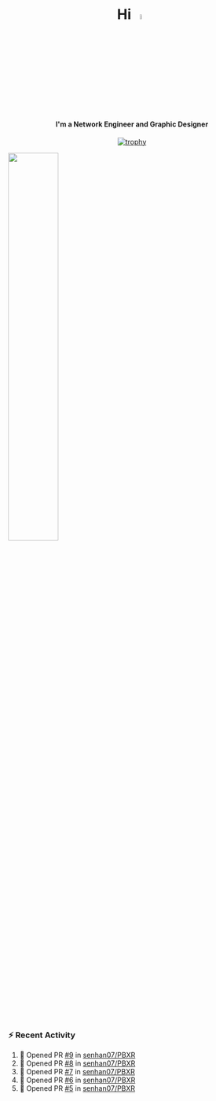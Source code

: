 <h1 align="center">Hi <img src="https://i.gifer.com/origin/e0/e08f73642d422d94483c0ca96f737ac2.webp" style="width: 5%;"></h1>
<h4 align="center">I'm a Network Engineer and Graphic Designer </h3>

<div align="center">
  
  [![trophy](https://github-profile-trophy.vercel.app/?username=senhan07&theme=gitdimmed&no-frame=true&no-bg=true&margin-w=15)](https://github.com/ryo-ma/github-profile-trophy)

</div>

<div align="left">
  <img src="https://github-readme-stats.vercel.app/api?username=senhan07&show_icons=true&show_icons=true&hide_border=true&show=reviews,prs_merged,prs_merged_percentage&custom_title=My%20Stats&theme=github_dark" width="45%">
</div>

<img src="https://user-images.githubusercontent.com/74038190/212284100-561aa473-3905-4a80-b561-0d28506553ee.gif" style="width: 9999px; height: 7px;">

### :zap: Recent Activity

<!--START_SECTION:activity-->
1. 💪 Opened PR [#9](undefined) in [senhan07/PBXR](https://github.com/senhan07/PBXR)
2. 💪 Opened PR [#8](undefined) in [senhan07/PBXR](https://github.com/senhan07/PBXR)
3. 💪 Opened PR [#7](undefined) in [senhan07/PBXR](https://github.com/senhan07/PBXR)
4. 💪 Opened PR [#6](undefined) in [senhan07/PBXR](https://github.com/senhan07/PBXR)
5. 💪 Opened PR [#5](undefined) in [senhan07/PBXR](https://github.com/senhan07/PBXR)
<!--END_SECTION:activity-->
